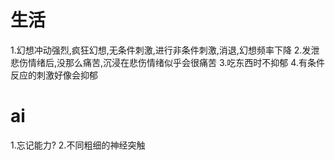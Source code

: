 # 生活
1.幻想冲动强烈,疯狂幻想,无条件刺激,进行非条件刺激,消退,幻想频率下降
2.发泄悲伤情绪后,没那么痛苦,沉浸在悲伤情绪似乎会很痛苦
3.吃东西时不抑郁
4.有条件反应的刺激好像会抑郁


# ai
1.忘记能力?
2.不同粗细的神经突触
